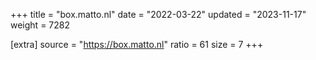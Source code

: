 +++
title = "box.matto.nl"
date = "2022-03-22"
updated = "2023-11-17"
weight = 7282

[extra]
source = "https://box.matto.nl"
ratio = 61
size = 7
+++
